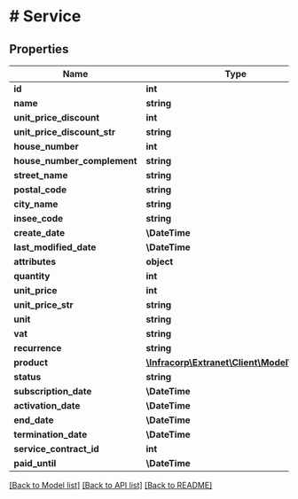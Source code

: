 # # Service

## Properties

Name | Type | Description | Notes
------------ | ------------- | ------------- | -------------
**id** | **int** |  | [optional]
**name** | **string** |  | [optional]
**unit_price_discount** | **int** |  | [optional]
**unit_price_discount_str** | **string** |  | [optional]
**house_number** | **int** |  | [optional]
**house_number_complement** | **string** |  | [optional]
**street_name** | **string** |  | [optional]
**postal_code** | **string** |  | [optional]
**city_name** | **string** |  | [optional]
**insee_code** | **string** |  | [optional]
**create_date** | **\DateTime** |  | [optional]
**last_modified_date** | **\DateTime** |  | [optional]
**attributes** | **object** |  | [optional]
**quantity** | **int** |  | [optional]
**unit_price** | **int** |  | [optional]
**unit_price_str** | **string** |  | [optional]
**unit** | **string** |  | [optional]
**vat** | **string** |  | [optional]
**recurrence** | **string** |  | [optional]
**product** | [**\Infracorp\Extranet\Client\Model\Product**](Product.md) |  | [optional]
**status** | **string** |  | [optional]
**subscription_date** | **\DateTime** |  | [optional]
**activation_date** | **\DateTime** |  | [optional]
**end_date** | **\DateTime** |  | [optional]
**termination_date** | **\DateTime** |  | [optional]
**service_contract_id** | **int** |  | [optional]
**paid_until** | **\DateTime** |  | [optional]

[[Back to Model list]](../../README.md#models) [[Back to API list]](../../README.md#endpoints) [[Back to README]](../../README.md)
